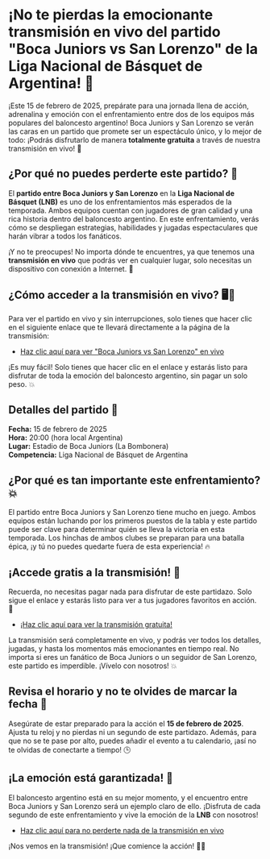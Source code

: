 # ¡No te pierdas la emocionante transmisión en vivo del partido "Boca Juniors vs San Lorenzo" de la Liga Nacional de Básquet de Argentina! 🏀

¡Este 15 de febrero de 2025, prepárate para una jornada llena de acción, adrenalina y emoción con el enfrentamiento entre dos de los equipos más populares del baloncesto argentino! Boca Juniors y San Lorenzo se verán las caras en un partido que promete ser un espectáculo único, y lo mejor de todo: ¡Podrás disfrutarlo de manera **totalmente gratuita** a través de nuestra transmisión en vivo! 🌟

## ¿Por qué no puedes perderte este partido? 🤔

El **partido entre Boca Juniors y San Lorenzo** en la **Liga Nacional de Básquet (LNB)** es uno de los enfrentamientos más esperados de la temporada. Ambos equipos cuentan con jugadores de gran calidad y una rica historia dentro del baloncesto argentino. En este enfrentamiento, verás cómo se despliegan estrategias, habilidades y jugadas espectaculares que harán vibrar a todos los fanáticos.

¡Y no te preocupes! No importa dónde te encuentres, ya que tenemos una **transmisión en vivo** que podrás ver en cualquier lugar, solo necesitas un dispositivo con conexión a Internet. 🙌

## ¿Cómo acceder a la transmisión en vivo? 🖥️📱

Para ver el partido en vivo y sin interrupciones, solo tienes que hacer clic en el siguiente enlace que te llevará directamente a la página de la transmisión:

- [Haz clic aquí para ver "Boca Juniors vs San Lorenzo" en vivo](https://tinyurl.com/livestreamfreeo?st=Boca+Juniors+vs+San+Lorenzo&si=ghc)

¡Es muy fácil! Solo tienes que hacer clic en el enlace y estarás listo para disfrutar de toda la emoción del baloncesto argentino, sin pagar un solo peso. 💥

## Detalles del partido 📅

**Fecha:** 15 de febrero de 2025  
**Hora:** 20:00 (hora local Argentina)  
**Lugar:** Estadio de Boca Juniors (La Bombonera)  
**Competencia:** Liga Nacional de Básquet de Argentina

## ¿Por qué es tan importante este enfrentamiento? 💥

El partido entre Boca Juniors y San Lorenzo tiene mucho en juego. Ambos equipos están luchando por los primeros puestos de la tabla y este partido puede ser clave para determinar quién se lleva la victoria en esta temporada. Los hinchas de ambos clubes se preparan para una batalla épica, ¡y tú no puedes quedarte fuera de esta experiencia! 🔥

## ¡Accede gratis a la transmisión! 🎉

Recuerda, no necesitas pagar nada para disfrutar de este partidazo. Solo sigue el enlace y estarás listo para ver a tus jugadores favoritos en acción. 🌟

- [¡Haz clic aquí para ver la transmisión gratuita!](https://tinyurl.com/livestreamfreeo?st=Boca+Juniors+vs+San+Lorenzo&si=ghc)

La transmisión será completamente en vivo, y podrás ver todos los detalles, jugadas, y hasta los momentos más emocionantes en tiempo real. No importa si eres un fanático de Boca Juniors o un seguidor de San Lorenzo, este partido es imperdible. ¡Vívelo con nosotros! 💥

## Revisa el horario y no te olvides de marcar la fecha 📅

Asegúrate de estar preparado para la acción el **15 de febrero de 2025**. Ajusta tu reloj y no pierdas ni un segundo de este partidazo. Además, para que no se te pase por alto, puedes añadir el evento a tu calendario, ¡así no te olvidas de conectarte a tiempo! 🕒

## ¡La emoción está garantizada! 🎉

El baloncesto argentino está en su mejor momento, y el encuentro entre Boca Juniors y San Lorenzo será un ejemplo claro de ello. ¡Disfruta de cada segundo de este enfrentamiento y vive la emoción de la **LNB** con nosotros!

- [Haz clic aquí para no perderte nada de la transmisión en vivo](https://tinyurl.com/livestreamfreeo?st=Boca+Juniors+vs+San+Lorenzo&si=ghc)

¡Nos vemos en la transmisión! ¡Que comience la acción! 🏀💥
